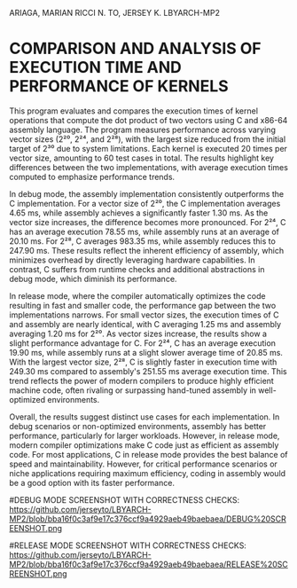 ARIAGA, MARIAN RICCI N.
TO, JERSEY K.
LBYARCH-MP2

# COMPARISON AND ANALYSIS OF EXECUTION TIME AND PERFORMANCE OF KERNELS


This program evaluates and compares the execution times of kernel operations that compute the dot product of two vectors using C and x86-64 assembly language. The program measures performance across varying vector sizes (2²⁰, 2²⁴, and 2²⁸), with the largest size reduced from the initial target of 2³⁰ due to system limitations. Each kernel is executed 20 times per vector size, amounting to 60 test cases in total. The results highlight key differences between the two implementations, with average execution times computed to emphasize performance trends.

In debug mode, the assembly implementation consistently outperforms the C implementation. For a vector size of 2²⁰, the C implementation averages 4.65 ms, while assembly achieves a significantly faster 1.30 ms. As the vector size increases, the difference becomes more pronounced. For 2²⁴, C has an average execution 78.55 ms, while assembly runs at an average of 20.10 ms. For 2²⁸, C averages 983.35 ms, while assembly reduces this to 247.90 ms. These results reflect the inherent efficiency of assembly, which minimizes overhead by directly leveraging hardware capabilities. In contrast, C suffers from runtime checks and additional abstractions in debug mode, which diminish its performance.

In release mode, where the compiler automatically optimizes the code resulting in fast and smaller code, the performance gap between the two implementations narrows. For small vector sizes, the execution times of C and assembly are nearly identical, with C averaging 1.25 ms and assembly averaging 1.20 ms for 2²⁰. As vector sizes increase, the results show a slight performance advantage for C.  For 2²⁴, C has an average execution 19.90 ms, while assembly runs at a slight slower average time of 20.85 ms. With the largest vector size,  2²⁸, C is slightly faster in execution time with 249.30 ms compared to assembly's 251.55 ms average execution time. This trend reflects the power of modern compilers to produce highly efficient machine code, often rivaling or surpassing hand-tuned assembly in well-optimized environments.

Overall, the results suggest distinct use cases for each implementation. In debug scenarios or non-optimized environments, assembly has better performance, particularly for larger workloads. However, in release mode, modern compiler optimizations make C code just as efficient as assembly code. For most applications, C in release mode provides the best balance of speed and maintainability. However, for critical performance scenarios or niche applications requiring maximum efficiency, coding in assembly would be a good option with its faster performance.


#DEBUG MODE SCREENSHOT WITH CORRECTNESS CHECKS:
https://github.com/jerseyto/LBYARCH-MP2/blob/bba16f0c3af9e17c376ccf9a4929aeb49baebaea/DEBUG%20SCREENSHOT.png

#RELEASE MODE SCREENSHOT WITH CORRECTNESS CHECKS:
https://github.com/jerseyto/LBYARCH-MP2/blob/bba16f0c3af9e17c376ccf9a4929aeb49baebaea/RELEASE%20SCREENSHOT.png